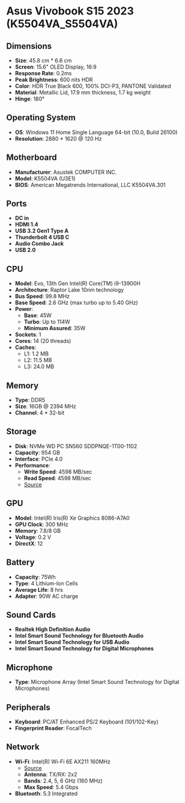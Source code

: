 
# Asus Vivobook S15 2023 (K5504VA_S5504VA)

## Dimensions
- **Size**: 45.8 cm * 6.6 cm
- **Screen**: 15.6" OLED Display, 16:9
- **Response Rate**: 0.2ms
- **Peak Brightness**: 600 nits HDR
- **Color**: HDR True Black 600, 100% DCI-P3, PANTONE Validated
- **Material**: Metallic Lid, 17.9 mm thickness, 1.7 kg weight
- **Hinge**: 180°

## Operating System
- **OS**: Windows 11 Home Single Language 64-bit (10.0, Build 26100)
- **Resolution**: 2880 * 1620 @ 120 Hz

## Motherboard
- **Manufacturer**: Asustek COMPUTER INC.
- **Model**: K5504VA (U3E1)
- **BIOS**: American Megatrends International, LLC K5504VA.301

## Ports
- **DC in**
- **HDMI 1.4**
- **USB 3.2 Gen1 Type A**
- **Thunderbolt 4 USB C**
- **Audio Combo Jack**
- **USB 2.0**

## CPU
- **Model**: Evo, 13th Gen Intel(R) Core(TM) i9-13900H
- **Architecture**: Raptor Lake 10nm technology
- **Bus Speed**: 99.8 MHz
- **Base Speed**: 2.6 GHz (max turbo up to 5.40 GHz)
- **Power**:
  - **Base**: 45W
  - **Turbo**: Up to 114W
  - **Minimum Assured**: 35W
- **Sockets**: 1
- **Cores**: 14 (20 threads)
- **Caches**:
  - L1: 1.2 MB
  - L2: 11.5 MB
  - L3: 24.0 MB

## Memory
- **Type**: DDR5
- **Size**: 16GB @ 2394 MHz
- **Channel**: 4 * 32-bit

## Storage
- **Disk**: NVMe WD PC SN560 SDDPNQE-1T00-1102
- **Capacity**: 954 GB
- **Interface**: PCIe 4.0
- **Performance**:
  - **Write Speed**: 4598 MB/sec
  - **Read Speed**: 4598 MB/sec
  - [Source](https://www.harddrivebenchmark.net/hdd.php?hdd=NVMe%20WD%20PC%20SN560%20SDDPNQE-1T00-1102&id=35877)

## GPU
- **Model**: Intel(R) Iris(R) Xe Graphics 8086-A7A0
- **GPU Clock**: 300 MHz
- **Memory**: 7.8/8 GB
- **Voltage**: 0.2 V
- **DirectX**: 12

## Battery
- **Capacity**: 75Wh
- **Type**: 4 Lithium-Ion Cells
- **Average Life**: 8 hrs
- **Adapter**: 90W AC charge

## Sound Cards
- **Realtek High Definition Audio**
- **Intel Smart Sound Technology for Bluetooth Audio**
- **Intel Smart Sound Technology for USB Audio**
- **Intel Smart Sound Technology for Digital Microphones**

## Microphone
- **Type**: Microphone Array (Intel Smart Sound Technology for Digital Microphones)

## Peripherals
- **Keyboard**: PC/AT Enhanced PS/2 Keyboard (101/102-Key)
- **Fingerprint Reader**: FocalTech

## Network
- **Wi-Fi**: Intel(R) Wi-Fi 6E AX211 160MHz
  - [Source](https://www.intel.com/content/www/us/en/products/sku/204837/intel-wifi-6e-ax211-gig/specifications.html)
  - **Antenna**: TX/RX: 2x2
  - **Bands**: 2.4, 5, 6 GHz (160 MHz)
  - **Max Speed**: 5.4 Gbps
- **Bluetooth**: 5.3 Integrated
